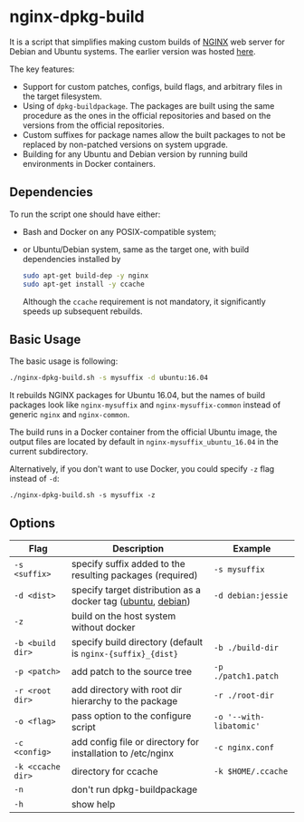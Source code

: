 # nginx-dpkg-build

It is a script that simplifies making custom builds of [NGINX](https://nginx.org/en/) web server for Debian and Ubuntu systems. The earlier version was hosted [here](https://gist.github.com/a-rodin/8406815dd05f39f10418).

The key features:
* Support for custom patches, configs, build flags, and arbitrary files in the target filesystem.
* Using of `dpkg-buildpackage`. The packages are built using the same procedure as the ones in the official repositories and based on the versions from the official repositories.
* Custom suffixes for package names allow the built packages to not be replaced by non-patched versions on system upgrade.
* Building for any Ubuntu and Debian version by running build environments in Docker containers.

## Dependencies

To run the script one should have either:
* Bash and Docker on any POSIX-compatible system;
* or Ubuntu/Debian system, same as the target one, with build dependencies installed by

   ```bash
   sudo apt-get build-dep -y nginx
   sudo apt-get install -y ccache
   ```
  Although the `ccache` requirement is not mandatory, it significantly speeds up subsequent rebuilds.

## Basic Usage

The basic usage is following:

```bash
./nginx-dpkg-build.sh -s mysuffix -d ubuntu:16.04
```
It rebuilds NGINX packages for Ubuntu 16.04, but the names of build packages look like `nginx-mysuffix` and `nginx-mysuffix-common` instead of generic `nginx` and `nginx-common`.

The build runs in a Docker container from the official Ubuntu image, the output files are located by default in `nginx-mysuffix_ubuntu_16.04` in the current subdirectory.

Alternatively, if you don't want to use Docker, you could specify `-z` flag instead of `-d`:

```
./nginx-dpkg-build.sh -s mysuffix -z
```
## Options

| Flag | Description | Example |
|------|-------------|----------|
| `-s <suffix>` | specify suffix added to the resulting packages (required) | `-s mysuffix` |
| `-d <dist>` | specify target distribution as a docker tag ([ubuntu](https://hub.docker.com/_/ubuntu/), [debian](https://hub.docker.com/_/debian/)) |  `-d debian:jessie` |
| `-z` | build on the host system without docker | |
| `-b <build dir>` | specify build directory (default is `nginx-{suffix}_{dist}` | `-b ./build-dir` |
| `-p <patch>` | add patch to the source tree | `-p ./patch1.patch` |
| `-r <root dir>` | add directory with root dir hierarchy to the package  | `-r ./root-dir` |
| `-o <flag>` | pass option to the configure script | `-o '--with-libatomic'` |
| `-c <config>` | add config file or directory for installation to /etc/nginx  | `-c nginx.conf` |
| `-k <ccache dir>` | directory for ccache  | `-k $HOME/.ccache` |
| `-n` | don't run dpkg-buildpackage | |
| `-h` | show help | |
